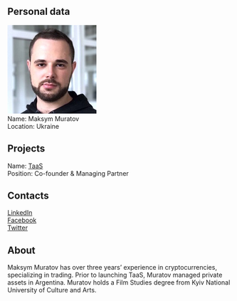 ## Personal data
![maksym muratov photo](photo/maksym_muratov.jpg)  
Name:   Maksym Muratov  
Location: Ukraine  
## Projects 
Name: [TaaS](../projects/taas.md)  
Position: Co-founder & Managing Partner   
## Contacts
[LinkedIn](https://www.linkedin.com/in/maksym-muratov-6a0925130/)      
[Facebook](https://www.facebook.com/profile.php?id=100006390970978)  
[Twitter](https://twitter.com/TaaSmegabotan)  
## About
Maksym Muratov has over three years’ experience in cryptocurrencies, specializing in trading. Prior to launching TaaS, Muratov managed private assets in Argentina. Muratov holds a Film Studies degree from Kyiv National University of Culture and Arts.
